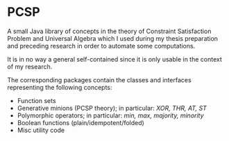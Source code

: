 
# PCSP

A small Java library of concepts in the theory of Constraint Satisfaction Problem and Universal Algebra which I used during my thesis preparation and preceding research in order to automate some computations.

It is in no way a general self-contained since it is only usable in the context of my research.

The corresponding packages contain the classes and interfaces representing the following concepts:
- Function sets
- Generative minions (PCSP theory); in particular: *XOR, THR, AT, ST*
- Polymorphic operators; in particular: *min, max, majority, minority*
- Boolean functions (plain/idempotent/folded)
- Misc utility code
